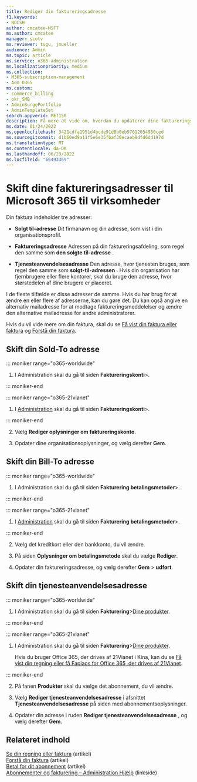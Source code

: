 ```yaml
---
title: Rediger din faktureringsadresse
f1.keywords:
- NOCSH
author: cmcatee-MSFT
ms.author: cmcatee
manager: scotv
ms.reviewer: tugu, jmueller
audience: Admin
ms.topic: article
ms.service: o365-administration
ms.localizationpriority: medium
ms.collection:
- M365-subscription-management
- Adm_O365
ms.custom:
- commerce_billing
- okr_SMB
- AdminSurgePortfolio
- AdminTemplateSet
search.appverid: MET150
description: Få mere at vide om, hvordan du opdaterer dine faktureringsadresser eller den mailadresse, der bruges til at modtage faktureringsmeddelelser for Microsoft 365 til virksomheder.
ms.date: 01/24/2022
ms.openlocfilehash: 3421cdfa1951d4bcde91d8b0eb97612054980ced
ms.sourcegitcommit: d1b60ed9a11f5e6e35fbaf30ecaeb9dfd6dd197d
ms.translationtype: MT
ms.contentlocale: da-DK
ms.lasthandoff: 06/29/2022
ms.locfileid: "66493369"
---
```

# <a name="change-your-microsoft-365-for-business-billing-addresses"></a>Skift dine faktureringsadresser til Microsoft 365 til virksomheder

Din faktura indeholder tre adresser:
  
- **Solgt til-adresse** Dit firmanavn og din adresse, som vist i din organisationsprofil.

- **Faktureringsadresse** Adressen på din faktureringsafdeling, som regel den samme som **den solgte til-adresse** .

- **Tjenesteanvendelsesadresse** Den adresse, hvor tjenesten bruges, som regel den samme som **solgt-til-adressen** . Hvis din organisation har fjernbrugere eller flere kontorer, skal du bruge den adresse, hvor størstedelen af dine brugere er placeret.

I de fleste tilfælde er disse adresser de samme. Hvis du har brug for at ændre en eller flere af adresserne, kan du gøre det. Du kan også angive en alternativ mailadresse for at modtage faktureringsmeddelelser og ændre den alternative mailadresse for andre administratorer.

Hvis du vil vide mere om din faktura, skal du se [Få vist din faktura eller faktura](view-your-bill-or-invoice.md) og [Forstå din faktura](understand-your-invoice2.md).

## <a name="change-your-sold-to-address"></a>Skift din Sold-To adresse

::: moniker range="o365-worldwide"

1. I Administration skal du gå til siden **Faktureringskonti**\>.<a href="https://go.microsoft.com/fwlink/p/?linkid=2084771" target="_blank"></a>

::: moniker-end

::: moniker range="o365-21vianet"

1. I <a href="https://go.microsoft.com/fwlink/p/?linkid=850627" target="_blank">Administration</a> skal du gå til siden **Faktureringskonti**>.

::: moniker-end

2. Vælg **Rediger oplysninger om faktureringskonto**.

3. Opdater dine organisationsoplysninger, og vælg derefter **Gem**.
  
## <a name="change-your-bill-to-address"></a>Skift din Bill-To adresse

::: moniker range="o365-worldwide"

1. I Administration skal du gå til siden **Fakturering betalingsmetoder**\>.<a href="https://go.microsoft.com/fwlink/p/?linkid=2018806" target="_blank"></a>

::: moniker-end

::: moniker range="o365-21vianet"

1. I <a href="https://go.microsoft.com/fwlink/p/?linkid=850627" target="_blank">Administration</a> skal du gå til siden **Fakturering betalingsmetoder**>.

::: moniker-end

2. Vælg det kreditkort eller den bankkonto, du vil ændre.

3. På siden **Oplysninger om betalingsmetode** skal du vælge **Rediger**.

4. Opdater din faktureringsadresse, og vælg derefter **Gem** \> **udført**.

## <a name="change-your-service-usage-address"></a>Skift din tjenesteanvendelsesadresse

::: moniker range="o365-worldwide"

1. I Administration skal du gå til siden **Fakturering**\><a href="https://go.microsoft.com/fwlink/p/?linkid=842054" target="_blank">Dine produkter</a>.

::: moniker-end

::: moniker range="o365-21vianet"

1. I Administration skal du gå til siden **Fakturering**\><a href="https://go.microsoft.com/fwlink/p/?linkid=850626" target="_blank">Dine produkter</a>.

    Hvis du bruger Office 365, der drives af 21Vianet i Kina, kan du se [Få vist din regning eller få Fapiaos for Office 365, der drives af 21Vianet](../../admin/services-in-china/view-your-bill-or-get-a-fapiao.md).

::: moniker-end

2. På fanen **Produkter** skal du vælge det abonnement, du vil ændre.

3. Vælg **Rediger tjenesteanvendelsesadresse** i afsnittet **Tjenesteanvendelsesadresse** på siden med abonnementsoplysninger.

4. Opdater din adresse i ruden **Rediger tjenesteanvendelsesadresse** , og vælg derefter **Gem**.


## <a name="related-content"></a>Relateret indhold

[Se din regning eller faktura](view-your-bill-or-invoice.md) (artikel)\
[Forstå din faktura](understand-your-invoice2.md) (artikel)\
[Betal for dit abonnement](pay-for-your-subscription.md) (artikel)\
[Abonnementer og fakturering – Administration Hjælp](../index.yml) (linkside)
